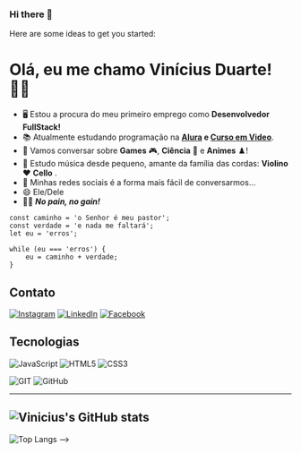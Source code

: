 ### Hi there 👋

Here are some ideas to get you started:

# Olá, eu me chamo Vinícius Duarte! ✌🏻

- 🖥️ Estou a procura do meu primeiro emprego como **Desenvolvedor FullStack!** 
- 📚 Atualmente estudando programação na **[Alura](https://www.alura.com.br/) e [Curso em Video](https://www.cursoemvideo.com/)**.
- 💬 Vamos conversar sobre **Games** 🎮, **Ciência** 🧬 e **Animes** ♟️!
- 🎻 Estudo música desde pequeno, amante da família das cordas: **Violino** ❤️ **Cello** .
- 📧 Minhas redes sociais é a forma mais fácil de conversarmos...
- 😄 Ele/Dele
- 💪🏻 *__No pain, no gain!__*

```
const caminho = 'o Senhor é meu pastor';
const verdade = 'e nada me faltará';
let eu = 'erros';

while (eu === 'erros') {
    eu = caminho + verdade;
} 
```

## Contato

[![Instagram](https://img.shields.io/badge/Instagram-E4405F?style=for-the-badge&logo=instagram&logoColor=white)](https://www.instagram.com/vinicius_duartesd/)
[![LinkedIn](https://img.shields.io/badge/LinkedIn-0077B5?style=for-the-badge&logo=linkedin&logoColor=white)](https://www.linkedin.com/in/vinicius-de-souza-duarte-57937b192/)
[![Facebook](https://img.shields.io/badge/Facebook-1877F2?style=for-the-badge&logo=facebook&logoColor=white)](https://www.facebook.com/vinicius.souzaduarte.7?mibextid=ZbWKwL)

## Tecnologias

![JavaScript](https://img.shields.io/badge/JavaScript-F7DF1E?style=for-the-badge&logo=javascript&logoColor=black)
![HTML5](https://img.shields.io/badge/HTML5-E34F26?style=for-the-badge&logo=html5&logoColor=white)
![CSS3](https://img.shields.io/badge/CSS3-1572B6?style=for-the-badge&logo=css3&logoColor=white)

![GIT](https://img.shields.io/badge/GIT-E44C30?style=for-the-badge&logo=git&logoColor=white)
![GitHub](https://img.shields.io/badge/GitHub-100000?style=for-the-badge&logo=github&logoColor=white)

---


![Vinicius's GitHub stats](https://github-readme-stats.vercel.app/api?username=ViniCellist&show_icons=true&theme=tokyonight)
---
![Top Langs](https://github-readme-stats.vercel.app/api/top-langs/?username=ViniCellist&layout=donut-vertical)
-->

